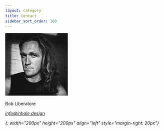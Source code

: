 ```yaml
---
layout: category
title: Contact
sidebar_sort_order: 100
---
```


![Portrait of Bob Liberatore][portrait]

Bob Liberatore

<i class="far fa-envelope fa-lg"/> [info@inhale.design][e-mail]

[portrait]: img/portrait.jpeg
{: width="200px" height="200px" align="left" style="margin-right: 20px"}

[e-mail]: mailto:{{site.email}}